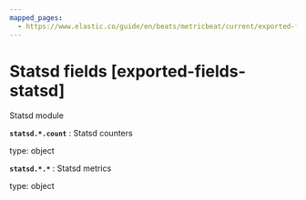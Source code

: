 ```yaml
---
mapped_pages:
  - https://www.elastic.co/guide/en/beats/metricbeat/current/exported-fields-statsd.html
---
```


<!-- This file is generated! See scripts/generate_fields_docs.py -->

# Statsd fields [exported-fields-statsd]

Statsd module

**`statsd.*.count`**
:   Statsd counters

type: object


**`statsd.*.*`**
:   Statsd metrics

type: object


